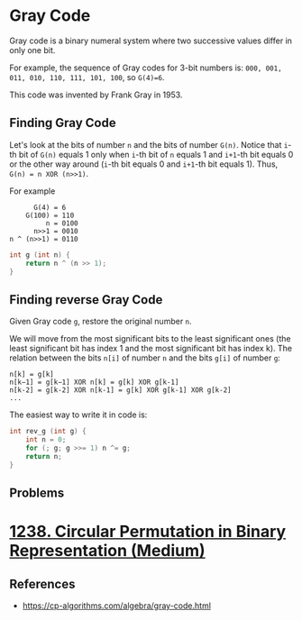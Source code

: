 # Gray Code

Gray code is a binary numeral system where two successive values differ in only one bit.

For example, the sequence of Gray codes for 3-bit numbers is: `000, 001, 011, 010, 110, 111, 101, 100`, so `G(4)=6`.

This code was invented by Frank Gray in 1953.

## Finding Gray Code

Let's look at the bits of number `n` and the bits of number `G(n)`. Notice that `i`-th bit of `G(n)` equals 1 only when `i`-th bit of `n` equals 1 and `i+1`-th bit equals 0 or the other way around (`i`-th bit equals 0 and `i+1`-th bit equals 1). Thus, `G(n) = n XOR (n>>1)`.

For example

```
      G(4) = 6
    G(100) = 110
         n = 0100
      n>>1 = 0010
n ^ (n>>1) = 0110
```


```cpp
int g (int n) {
    return n ^ (n >> 1);
}
```

## Finding reverse Gray Code

Given Gray code `g`, restore the original number `n`.

We will move from the most significant bits to the least significant ones (the least significant bit has index 1 and the most significant bit has index k). The relation between the bits `n[i]` of number `n` and the bits `g[i]` of number `g`:

```
n[k] = g[k]
n[k−1] = g[k−1] XOR n[k] = g[k] XOR g[k-1]
n[k-2] = g[k-2] XOR n[k-1] = g[k] XOR g[k-1] XOR g[k-2]
...
```

The easiest way to write it in code is:

```cpp
int rev_g (int g) {
    int n = 0;
    for (; g; g >>= 1) n ^= g;
    return n;
}
```

## Problems

# [1238. Circular Permutation in Binary Representation (Medium)](https://leetcode.com/problems/circular-permutation-in-binary-representation/)

## References

* https://cp-algorithms.com/algebra/gray-code.html